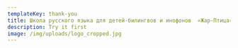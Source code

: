 ```yaml
---
templateKey: thank-you
title: Школа русского языка для детей-билингвов и инофонов  «Жар-Птица»
description: Try it first
image: /img/uploads/logo_cropped.jpg
---
```

